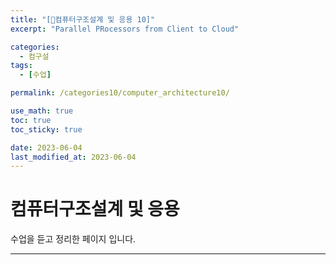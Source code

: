 ```yaml
---
title: "[🤜컴퓨터구조설계 및 응용 10]"
excerpt: "Parallel PRocessors from Client to Cloud"

categories:
  - 컴구설
tags:
  - [수업]

permalink: /categories10/computer_architecture10/

use_math: true
toc: true
toc_sticky: true

date: 2023-06-04
last_modified_at: 2023-06-04
---
```


# 컴퓨터구조설계 및 응용

수업을 듣고 정리한 페이지 입니다.

---

